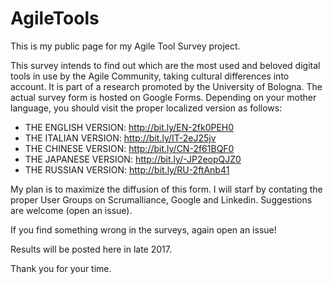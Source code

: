 # AgileTools

This is my public page for my Agile Tool Survey project.

This survey intends to find out which are the most used and beloved digital tools in use by the Agile Community, taking cultural differences into account. It is part of a research promoted by the University of Bologna. 
The actual survey form is hosted on Google Forms. Depending on your mother language, you should visit the proper localized version as follows: 

* THE ENGLISH VERSION: http://bit.ly/EN-2fk0PEH0
* THE ITALIAN VERSION: http://bit.ly/IT-2eJ25jv
* THE CHINESE VERSION: http://bit.ly/CN-2f61BQF0
* THE JAPANESE VERSION: http://bit.ly/-JP2eopQJZ0
* THE RUSSIAN VERSION: http://bit.ly/RU-2ftAnb41

My plan is to maximize the diffusion of this form. I will starf by contating the proper User Groups on Scrumalliance, Google and Linkedin. Suggestions are welcome (open an issue). 

If you find something wrong in the surveys, again open an issue!

Results will be posted here in late 2017. 

Thank you for your time. 
